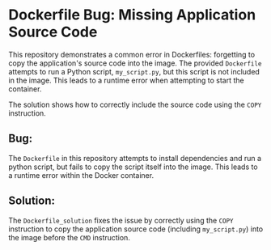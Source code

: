 # Dockerfile Bug: Missing Application Source Code

This repository demonstrates a common error in Dockerfiles: forgetting to copy the application's source code into the image.  The provided `Dockerfile` attempts to run a Python script, `my_script.py`, but this script is not included in the image. This leads to a runtime error when attempting to start the container.

The solution shows how to correctly include the source code using the `COPY` instruction.

## Bug:

The `Dockerfile` in this repository attempts to install dependencies and run a python script, but fails to copy the script itself into the image.  This leads to a runtime error within the Docker container.

## Solution:

The `Dockerfile_solution` fixes the issue by correctly using the `COPY` instruction to copy the application source code (including `my_script.py`) into the image before the `CMD` instruction.